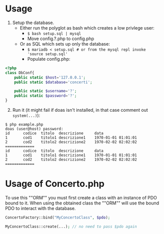 # Usage
1. Setup the database.
    - Either run the polyglot as bash which creates a low privlege user:
        - `$ bash setup.sql | mysql` 
        - Move config.?.php to config.php
    - Or as SQL which sets up only the database:
        - `$ mariadb < setup.sql # or from the mysql repl invoke 'source setup.sql'`
        - Populate config.php:
```php
<?php
class DbConf{
    public static $host='127.0.0.1';
    public static $database='concerti';

    public static $username='?';
    public static $password='?';
}
```

2. Run it (it might fail if doas isn't installed, in that case comment out `system(...)`):
```
$ php example.php
doas (user@host) password:
id      codice  titolo  descrizione     data
1       cod1    titolo1 descrizione1    1970-01-01 01:01:01
2       cod2    titolo2 descrizione2    1970-02-02 02:02:02
=============
id      codice  titolo  descrizione     data
1       cod1    titolo1 descrizione1    1970-01-01 01:01:01
2       cod2    titolo2 descrizione2    1970-02-02 02:02:02
=============
```

# Usage of Concerto.php
To use this ""ORM"" you must first create a class with an instance of PDO bound to it.
When using the obtained class the ""ORM"" will use the bound PDO to interact with the database. 

```php
ConcertoFactory::bind("MyConcertoClass", $pdo);

MyConcertoClass::create(...); // no need to pass $pdo again
```
